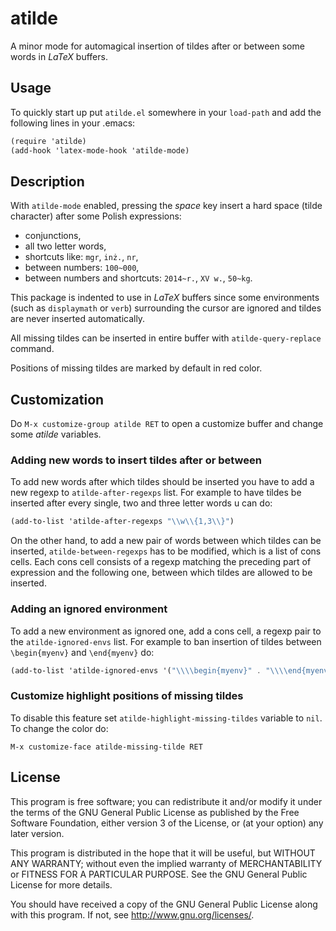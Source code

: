 # atilde

A minor mode for automagical insertion of tildes after or between some words in
*LaTeX* buffers.

## Usage

To quickly start up put `atilde.el` somewhere in your `load-path` and add the
following lines in your .emacs:

```scheme
(require 'atilde)
(add-hook 'latex-mode-hook 'atilde-mode)
```

## Description

With `atilde-mode` enabled, pressing the *space* key insert a hard space (tilde
character) after some Polish expressions:

* conjunctions,
* all two letter words,
* shortcuts like: `mgr`, `inż.`, `nr`,
* between numbers: `100~000`,
* between numbers and shortcuts: `2014~r.`, `XV w.`, `50~kg`.

This package is indented to use in *LaTeX* buffers since some environments
(such as `displaymath` or `verb`) surrounding the cursor are ignored and tildes
are never inserted automatically.

All missing tildes can be inserted in entire buffer with `atilde-query-replace`
command.

Positions of missing tildes are marked by default in red color.

## Customization

Do `M-x customize-group atilde RET` to open a customize buffer and change some 
*atilde* variables.

### Adding new words to insert tildes after or between

To add new words after which tildes should be inserted you have to add a new
regexp to `atilde-after-regexps` list. For example to have tildes be inserted
after every single, two and three letter words u can do:

```scheme
(add-to-list 'atilde-after-regexps "\\w\\{1,3\\}")
```

On the other hand, to add a new pair of words between which tildes can be
inserted, `atilde-between-regexps` has to be modified, which is a list of cons
cells. Each cons cell consists of a regexp matching the preceding part of
expression and the following one, between which tildes are allowed to be
inserted.

### Adding an ignored environment

To add a new environment as ignored one, add a cons cell, a regexp pair to the
`atilde-ignored-envs` list. For example to ban insertion of tildes between
`\begin{myenv}` and `\end{myenv}` do:

```scheme
(add-to-list 'atilde-ignored-envs '("\\\\begin{myenv}" . "\\\\end{myenv}"))
```

### Customize highlight positions of missing tildes

To disable this feature set `atilde-highlight-missing-tildes` variable to
`nil`. To change the color do:

    M-x customize-face atilde-missing-tilde RET

## License

This program is free software; you can redistribute it and/or modify
it under the terms of the GNU General Public License as published by
the Free Software Foundation, either version 3 of the License, or
(at your option) any later version.

This program is distributed in the hope that it will be useful,
but WITHOUT ANY WARRANTY; without even the implied warranty of
MERCHANTABILITY or FITNESS FOR A PARTICULAR PURPOSE. See the
GNU General Public License for more details.

You should have received a copy of the GNU General Public License
along with this program. If not, see <http://www.gnu.org/licenses/>.
